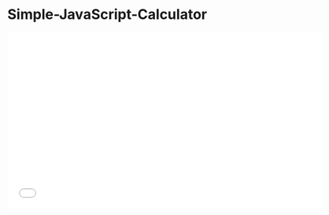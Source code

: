 <h1>Simple-JavaScript-Calculator</h1>

<p><iframe src="//coub.com/embed/29pqzo?muted=false&autostart=false&originalSize=false&startWithHD=false" allowfullscreen frameborder="0" width="640" height="358" allow="autoplay"></iframe></p>

